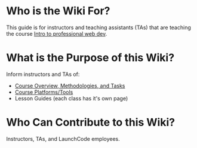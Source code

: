 # Who is the Wiki For?
This guide is for instructors and teaching assistants (TAs) that are teaching the course [Intro to professional web dev](https://education.launchcode.org/intro-to-professional-web-dev/).

# What is the Purpose of this Wiki?
Inform instructors and TAs of:
* [Course Overview, Methodologies, and Tasks](https://github.com/LaunchCodeEducation/intro-to-professional-web-dev/wiki/Course-Overview-and-Structure)
* [Course Platforms/Tools](https://github.com/LaunchCodeEducation/intro-to-professional-web-dev/wiki/Course-Platforms)
* Lesson Guides (each class has it's own page)

# Who Can Contribute to this Wiki?
Instructors, TAs, and LaunchCode employees.

